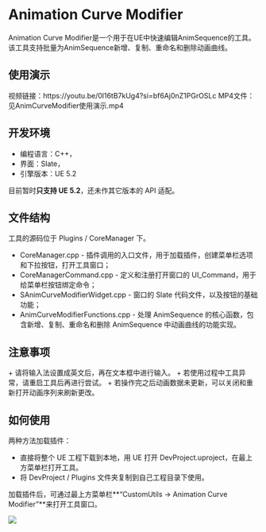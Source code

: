 # Animation Curve Modifier
Animation Curve Modifier是一个用于在UE中快速编辑AnimSequence的工具。该工具支持批量为AnimSequence新增、复制、重命名和删除动画曲线。
<h2 id="wDfV9">使用演示</h2>
视频链接：https://youtu.be/0l16tB7kUg4?si=bf6Aj0nZ1PGrOSLc
MP4文件：见AnimCurveModifier使用演示.mp4

<h2 id="wDfV9">开发环境</h2>

+ 编程语言：C++，
+ 界面：Slate，
+ 引擎版本：UE 5.2

目前暂时**只支持 UE 5.2**，还未作其它版本的 API 适配。


<h2 id="WjGRD">文件结构</h2>
工具的源码位于 Plugins / CoreManager 下。

+ CoreManager.cpp - 插件调用的入口文件，用于加载插件，创建菜单栏选项和下拉按钮，打开工具窗口；
+ CoreManagerCommand.cpp - 定义和注册打开窗口的 UI_Command，用于给菜单栏按钮绑定命令；
+ SAnimCurveModifierWidget.cpp - 窗口的 Slate 代码文件，以及按钮的基础功能；
+ AnimCurveModifierFunctions.cpp - 处理 AnimSequence 的核心函数，包含新增、复制、重命名和删除 AnimSequence 中动画曲线的功能实现。

<h2 id="Hv9Vr">注意事项</h2>
+ 请将输入法设置成英文后，再在文本框中进行输入。
+ 若使用过程中工具异常，请重启工具后再进行尝试。
+ 若操作完之后动画数据未更新，可以关闭和重新打开动画序列来刷新更改。

<h2 id="MmHz1">如何使用</h2>
两种方法加载插件：

+ 直接将整个 UE 工程下载到本地，用 UE 打开 DevProject.uproject，在最上方菜单栏打开工具。
+ 将 DevProject / Plugins 文件夹复制到自己工程目录下使用。

加载插件后，可通过最上方菜单栏**“CustomUtils -> Animation Curve Modifier”**来打开工具窗口。

![](https://cdn.nlark.com/yuque/0/2024/png/1261680/1726050128093-9e878f0a-3717-4594-979b-9f19277700aa.png)









